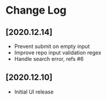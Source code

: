 # Change Log

## [2020.12.14]
  - Prevent submit on empty input
  - Improve repo input validation regex
  - Handle search error, refs #6

## [2020.12.10]
  - Initial UI release
